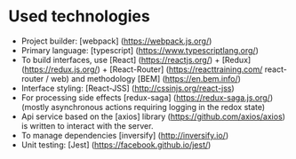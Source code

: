 ﻿# Used technologies

* Project builder: [webpack] (https://webpack.js.org/)
* Primary language: [typescript] (https://www.typescriptlang.org/)
* To build interfaces, use [React] (https://reactjs.org/) + [Redux] (https://redux.js.org/) + [React-Router] (https://reacttraining.com/ react-router / web) and methodology [BEM] (https://en.bem.info/)
* Interface styling: [React-JSS] (http://cssinjs.org/react-jss)
* For processing side effects [redux-saga] (https://redux-saga.js.org/) (mostly asynchronous actions requiring logging in the redox state)
* Api service based on the [axios] library (https://github.com/axios/axios) is written to interact with the server.
* To manage dependencies [inversify] (http://inversify.io/)
* Unit testing: [Jest] (https://facebook.github.io/jest/)